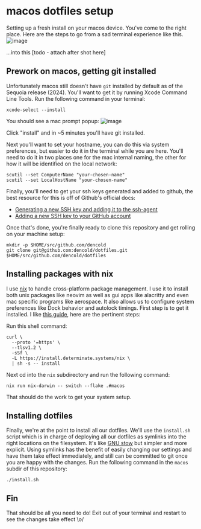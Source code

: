 # macos dotfiles setup

Setting up a fresh install on your macos device. You've come to the right place. Here are the steps to go from a sad terminal experience like this.
![image](https://github.com/user-attachments/assets/46d763a2-db72-464d-adfb-b7ad2e6355ea)

...into this [todo - attach after shot here]

## Prework on macos, getting git installed

Unfortunately macos still doesn't have `git` installed by default as of the Sequoia release (2024). You'll want to get it by running Xcode Command Line Tools. Run the following command in your terminal:

```
xcode-select --install
```

You should see a mac prompt popup:
![image](https://github.com/user-attachments/assets/8cb94071-b778-4d36-a199-a6e8627e0d0a)

Click "install" and in ~5 minutes you'll have git installed.

Next you'll want to set your hostname, you can do this via system preferences, but easier to do it in the terminal while you are here. You'll need to do it in two places one for the mac internal naming, the other for how it will be identified on the local network:

```
scutil --set ComputerName "your-chosen-name"
scutil --set LocalHostName "your-chosen-name"
```

Finally, you'll need to get your ssh keys generated and added to github, the best resource for this is off of Github's official docs:

- [Generating a new SSH key and adding it to the ssh-agent](https://docs.github.com/en/authentication/connecting-to-github-with-ssh/generating-a-new-ssh-key-and-adding-it-to-the-ssh-agent)
- [Adding a new SSH key to your GitHub account](https://docs.github.com/en/authentication/connecting-to-github-with-ssh/adding-a-new-ssh-key-to-your-github-account)

Once that's done, you're finally ready to clone this repository and get rolling on your machine setup:

```
mkdir -p $HOME/src/github.com/dencold
git clone git@github.com:dencold/dotfiles.git $HOME/src/github.com/dencold/dotfiles
```

## Installing packages with nix

I use [nix](https://nixos.org/) to handle cross-platform package management. I use it to install both unix packages like neovim as well as gui apps like alacritty and even mac specific programs like aerospace. It also allows us to configure system preferences like Dock behavior and autolock timings. First step is to get it installed. I like [this guide](https://nixcademy.com/posts/nix-on-macos/), here are the pertinent steps:

Run this shell command:
```
curl \
  --proto '=https' \
  --tlsv1.2 \
  -sSf \
  -L https://install.determinate.systems/nix \
  | sh -s -- install
```

Next cd into the `nix` subdirectory and run the following command:
```
nix run nix-darwin -- switch --flake .#macos
```

That should do the work to get your system setup.

## Installing dotfiles

Finally, we're at the point to install all our dotfiles. We'll use the `install.sh` script which is in charge of deploying all our dotfiles as symlinks into the right locations on the filesystem. It's like [GNU stow]([url](https://www.gnu.org/software/stow/)) but simpler and more explicit. Using symlinks has the benefit of easily changing our settings and have them take effect immediately, and still can be committed to git once you are happy with the changes. Run the following command in the `macos` subdir of this repository:
```
./install.sh
```

## Fin

That should be all you need to do! Exit out of your terminal and restart to see the changes take effect \o/
